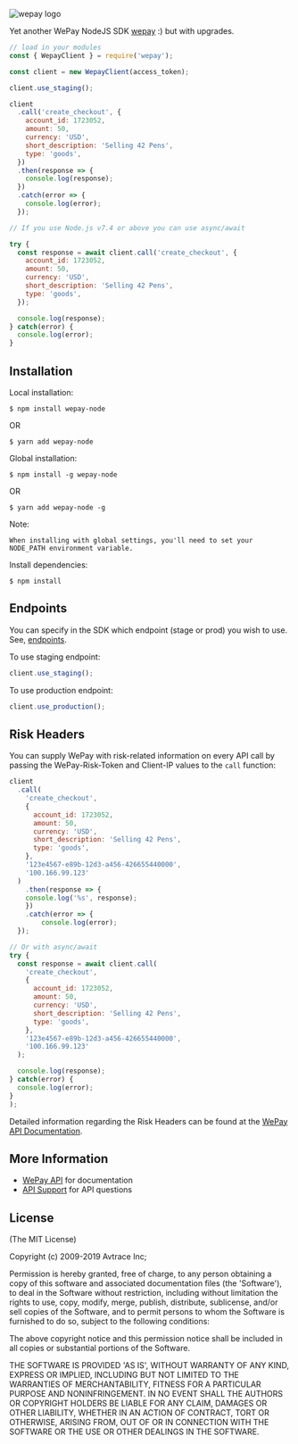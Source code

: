![wepay logo](https://go.wepay.com/static/images/logo.svg)

Yet another WePay NodeJS SDK [wepay](https://www.wepay.com) :) but with upgrades.

```js
// load in your modules
const { WepayClient } = require('wepay');

const client = new WepayClient(access_token);

client.use_staging();

client
  .call('create_checkout', {
    account_id: 1723052,
    amount: 50,
    currency: 'USD',
    short_description: 'Selling 42 Pens',
    type: 'goods',
  })
  .then(response => {
    console.log(response);
  })
  .catch(error => {
    console.log(error);
  });

// If you use Node.js v7.4 or above you can use async/await

try {
  const response = await client.call('create_checkout', {
    account_id: 1723052,
    amount: 50,
    currency: 'USD',
    short_description: 'Selling 42 Pens',
    type: 'goods',
  });

  console.log(response);
} catch(error) {
  console.log(error);
}
```

## Installation

Local installation:

    $ npm install wepay-node
  OR

    $ yarn add wepay-node

Global installation:

    $ npm install -g wepay-node
  OR

    $ yarn add wepay-node -g 

Note:

    When installing with global settings, you'll need to set your NODE_PATH environment variable.

Install dependencies:

    $ npm install

## Endpoints

You can specify in the SDK which endpoint (stage or prod) you wish to use. See, [endpoints](https://stage.wepay.com/developer/reference/endpoints).

To use staging endpoint:

```js
client.use_staging();
```

To use production endpoint:

```js
client.use_production();
```

## Risk Headers

You can supply WePay with risk-related information on every API call by passing the WePay-Risk-Token and Client-IP values to the `call` function:

```js
client
  .call(
    'create_checkout',
    {
      account_id: 1723052,
      amount: 50,
      currency: 'USD',
      short_description: 'Selling 42 Pens',
      type: 'goods',
    },
    '123e4567-e89b-12d3-a456-426655440000',
    '100.166.99.123'
  )
	.then(response => {
    console.log('%s', response);
	})
	.catch(error => {
		console.log(error);
  });

// Or with async/await
try {
  const response = await client.call(
    'create_checkout',
    {
      account_id: 1723052,
      amount: 50,
      currency: 'USD',
      short_description: 'Selling 42 Pens',
      type: 'goods',
    },
    '123e4567-e89b-12d3-a456-426655440000',
    '100.166.99.123'
  );

  console.log(response);
} catch(error) {
  console.log(error);
}
);
```

Detailed information regarding the Risk Headers can be found at the [WePay API Documentation](https://developer.wepay.com/reference/risk_headers).

## More Information

* [WePay API](https://www.wepay.com/developer) for documentation
* [API Support](https://support.wepay.com) for API questions

## License

(The MIT License)

Copyright (c) 2009-2019 Avtrace Inc;

Permission is hereby granted, free of charge, to any person obtaining
a copy of this software and associated documentation files (the
'Software'), to deal in the Software without restriction, including
without limitation the rights to use, copy, modify, merge, publish,
distribute, sublicense, and/or sell copies of the Software, and to
permit persons to whom the Software is furnished to do so, subject to
the following conditions:

The above copyright notice and this permission notice shall be
included in all copies or substantial portions of the Software.

THE SOFTWARE IS PROVIDED 'AS IS', WITHOUT WARRANTY OF ANY KIND,
EXPRESS OR IMPLIED, INCLUDING BUT NOT LIMITED TO THE WARRANTIES OF
MERCHANTABILITY, FITNESS FOR A PARTICULAR PURPOSE AND NONINFRINGEMENT.
IN NO EVENT SHALL THE AUTHORS OR COPYRIGHT HOLDERS BE LIABLE FOR ANY
CLAIM, DAMAGES OR OTHER LIABILITY, WHETHER IN AN ACTION OF CONTRACT,
TORT OR OTHERWISE, ARISING FROM, OUT OF OR IN CONNECTION WITH THE
SOFTWARE OR THE USE OR OTHER DEALINGS IN THE SOFTWARE.
